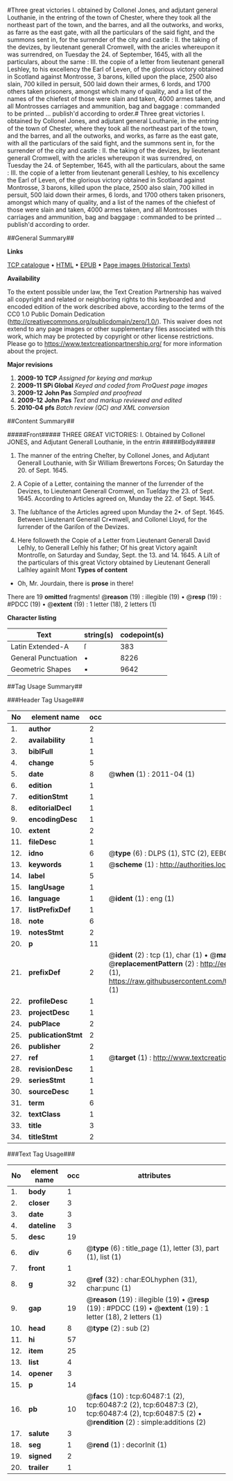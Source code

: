 #Three great victories I. obtained by Collonel Jones, and adjutant general Louthanie, in the entring of the town of Chester, where they took all the northeast part of the town, and the barres, and all the outworks, and works, as farre as the east gate, with all the particulars of the said fight, and the summons sent in, for the surrender of the city and castle : II. the taking of the devizes, by lieutenant generall Cromwell, with the aricles whereupon it was surrendred, on Tuesday the 24. of September, 1645, with all the particulars, about the same : III. the copie of a letter from lieutenant generall Leshley, to his excellency the Earl of Leven, of the glorious victory obtained in Scotland against Montrosse, 3 barons, killed upon the  place, 2500 also slain, 700 killed in persuit, 500 laid down their armes, 6 lords, and 1700 others taken prisoners, amongst which many of quality, and a list of the names of the chiefest of those were slain and taken, 4000 armes taken, and all Montrosses carriages and ammunition, bag and baggage : commanded to be printed ... publish'd according to order.#
Three great victories I. obtained by Collonel Jones, and adjutant general Louthanie, in the entring of the town of Chester, where they took all the northeast part of the town, and the barres, and all the outworks, and works, as farre as the east gate, with all the particulars of the said fight, and the summons sent in, for the surrender of the city and castle : II. the taking of the devizes, by lieutenant generall Cromwell, with the aricles whereupon it was surrendred, on Tuesday the 24. of September, 1645, with all the particulars, about the same : III. the copie of a letter from lieutenant generall Leshley, to his excellency the Earl of Leven, of the glorious victory obtained in Scotland against Montrosse, 3 barons, killed upon the  place, 2500 also slain, 700 killed in persuit, 500 laid down their armes, 6 lords, and 1700 others taken prisoners, amongst which many of quality, and a list of the names of the chiefest of those were slain and taken, 4000 armes taken, and all Montrosses carriages and ammunition, bag and baggage : commanded to be printed ... publish'd according to order.

##General Summary##

**Links**

[TCP catalogue](http://www.ota.ox.ac.uk/tcp/)  • 
[HTML](http://tei.it.ox.ac.uk/tcp/Texts-HTML/free/A62/A62484.html)  • 
[EPUB](http://tei.it.ox.ac.uk/tcp/Texts-EPUB/free/A62/A62484.epub) • 
[Page images (Historical Texts)](https://historicaltexts.jisc.ac.uk/eebo-12368531e)

**Availability**

To the extent possible under law, the Text Creation Partnership has waived all copyright and related or neighboring rights to this keyboarded and encoded edition of the work described above, according to the terms of the CC0 1.0 Public Domain Dedication (http://creativecommons.org/publicdomain/zero/1.0/). This waiver does not extend to any page images or other supplementary files associated with this work, which may be protected by copyright or other license restrictions. Please go to https://www.textcreationpartnership.org/ for more information about the project.

**Major revisions**

1. __2009-10__ __TCP__ *Assigned for keying and markup*
1. __2009-11__ __SPi Global__ *Keyed and coded from ProQuest page images*
1. __2009-12__ __John Pas__ *Sampled and proofread*
1. __2009-12__ __John Pas__ *Text and markup reviewed and edited*
1. __2010-04__ __pfs__ *Batch review (QC) and XML conversion*

##Content Summary##

#####Front#####
THREE GREAT VICTORIES:
I. Obtained by Collonel JONES, and Adjutant Generall Louthanie, in the entrin
#####Body#####

1. The manner of the entring Cheſter, by Collonel Jones, and Adjutant Generall Louthanie, with Sir William Brewertons Forces; On Saturday the 20. of Sept. 1645.

1. A Copie of a Letter, containing the manner of the ſurrender of the Devizes, to Lieutenant Generall Cromwel, on Tueſday the 23. of Sept. 1645. According to Articles agreed on, Munday the 22. of Sept. 1645.

1. The ſubſtance of the Articles agreed upon Munday the 2•. of Sept. 1645. Between Lieutenant Generall Cr•mwell, and Collonel Lloyd, for the ſurrender of the Gariſon of the Devizes.

1. Here followeth the Copie of a Letter from Lieutenant Generall David Leſhly, to Generall Leſhly his father; Of his great Victory againſt Montroſſe, on Saturday and Sunday, Sept. the 13. and 14. 1645.
A Liſt of the particulars of this great Victory obtained by Lieutenant Generall Laſhley againſt Mont
**Types of content**

  * Oh, Mr. Jourdain, there is **prose** in there!

There are 19 **omitted** fragments! 
 @__reason__ (19) : illegible (19)  •  @__resp__ (19) : #PDCC (19)  •  @__extent__ (19) : 1 letter (18), 2 letters (1)

**Character listing**


|Text|string(s)|codepoint(s)|
|---|---|---|
|Latin Extended-A|ſ|383|
|General Punctuation|•|8226|
|Geometric Shapes|▪|9642|

##Tag Usage Summary##

###Header Tag Usage###

|No|element name|occ|attributes|
|---|---|---|---|
|1.|__author__|2||
|2.|__availability__|1||
|3.|__biblFull__|1||
|4.|__change__|5||
|5.|__date__|8| @__when__ (1) : 2011-04 (1)|
|6.|__edition__|1||
|7.|__editionStmt__|1||
|8.|__editorialDecl__|1||
|9.|__encodingDesc__|1||
|10.|__extent__|2||
|11.|__fileDesc__|1||
|12.|__idno__|6| @__type__ (6) : DLPS (1), STC (2), EEBO-CITATION (1), OCLC (1), VID (1)|
|13.|__keywords__|1| @__scheme__ (1) : http://authorities.loc.gov/ (1)|
|14.|__label__|5||
|15.|__langUsage__|1||
|16.|__language__|1| @__ident__ (1) : eng (1)|
|17.|__listPrefixDef__|1||
|18.|__note__|6||
|19.|__notesStmt__|2||
|20.|__p__|11||
|21.|__prefixDef__|2| @__ident__ (2) : tcp (1), char (1)  •  @__matchPattern__ (2) : ([0-9\-]+):([0-9IVX]+) (1), (.+) (1)  •  @__replacementPattern__ (2) : http://eebo.chadwyck.com/downloadtiff?vid=$1&page=$2 (1), https://raw.githubusercontent.com/textcreationpartnership/Texts/master/tcpchars.xml#$1 (1)|
|22.|__profileDesc__|1||
|23.|__projectDesc__|1||
|24.|__pubPlace__|2||
|25.|__publicationStmt__|2||
|26.|__publisher__|2||
|27.|__ref__|1| @__target__ (1) : http://www.textcreationpartnership.org/docs/. (1)|
|28.|__revisionDesc__|1||
|29.|__seriesStmt__|1||
|30.|__sourceDesc__|1||
|31.|__term__|6||
|32.|__textClass__|1||
|33.|__title__|3||
|34.|__titleStmt__|2||


###Text Tag Usage###

|No|element name|occ|attributes|
|---|---|---|---|
|1.|__body__|1||
|2.|__closer__|3||
|3.|__date__|3||
|4.|__dateline__|3||
|5.|__desc__|19||
|6.|__div__|6| @__type__ (6) : title_page (1), letter (3), part (1), list (1)|
|7.|__front__|1||
|8.|__g__|32| @__ref__ (32) : char:EOLhyphen (31), char:punc (1)|
|9.|__gap__|19| @__reason__ (19) : illegible (19)  •  @__resp__ (19) : #PDCC (19)  •  @__extent__ (19) : 1 letter (18), 2 letters (1)|
|10.|__head__|8| @__type__ (2) : sub (2)|
|11.|__hi__|57||
|12.|__item__|25||
|13.|__list__|4||
|14.|__opener__|3||
|15.|__p__|14||
|16.|__pb__|10| @__facs__ (10) : tcp:60487:1 (2), tcp:60487:2 (2), tcp:60487:3 (2), tcp:60487:4 (2), tcp:60487:5 (2)  •  @__rendition__ (2) : simple:additions (2)|
|17.|__salute__|3||
|18.|__seg__|1| @__rend__ (1) : decorInit (1)|
|19.|__signed__|2||
|20.|__trailer__|1||
